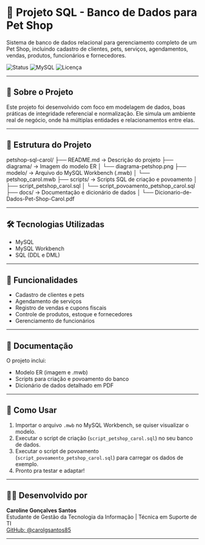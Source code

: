 # 🐾 Projeto SQL - Banco de Dados para Pet Shop

Sistema de banco de dados relacional para gerenciamento completo de um Pet Shop, incluindo cadastro de clientes, pets, serviços, agendamentos, vendas, produtos, funcionários e fornecedores.

![Status](https://img.shields.io/badge/status-em%20desenvolvimento-yellow)
![MySQL](https://img.shields.io/badge/banco%20de%20dados-MySQL-blue)
![Licença](https://img.shields.io/badge/licença-MIT-green)

---

## 📌 Sobre o Projeto

Este projeto foi desenvolvido com foco em modelagem de dados, boas práticas de integridade referencial e normalização. Ele simula um ambiente real de negócio, onde há múltiplas entidades e relacionamentos entre elas.

---

## 🧱 Estrutura do Projeto

petshop-sql-carol/ ├── README.md → Descrição do projeto ├── diagrama/ → Imagem do modelo ER │ └── diagrama-petshop.png ├── modelo/ → Arquivo do MySQL Workbench (.mwb) │ └── petshop_carol.mwb ├── scripts/ → Scripts SQL de criação e povoamento │ ├── script_petshop_carol.sql │ └── script_povoamento_petshop_carol.sql ├── docs/ → Documentação e dicionário de dados │ └── Dicionario-de-Dados-Pet-Shop-Carol.pdf


---

## 🛠️ Tecnologias Utilizadas

- MySQL
- MySQL Workbench
- SQL (DDL e DML)

---

## 🎯 Funcionalidades

- Cadastro de clientes e pets
- Agendamento de serviços
- Registro de vendas e cupons fiscais
- Controle de produtos, estoque e fornecedores
- Gerenciamento de funcionários

---

## 📘 Documentação

O projeto inclui:
- Modelo ER (imagem e .mwb)
- Scripts para criação e povoamento do banco
- Dicionário de dados detalhado em PDF

---

## 🚀 Como Usar

1. Importar o arquivo `.mwb` no MySQL Workbench, se quiser visualizar o modelo.
2. Executar o script de criação (`script_petshop_carol.sql`) no seu banco de dados.
3. Executar o script de povoamento (`script_povoamento_petshop_carol.sql`) para carregar os dados de exemplo.
4. Pronto pra testar e adaptar!

---

## 👩‍💻 Desenvolvido por

**Caroline Gonçalves Santos**  
Estudante de Gestão da Tecnologia da Informação | Técnica em Suporte de TI  
[GitHub: @carolgsantos85](https://github.com/carolgsantos85)

---


